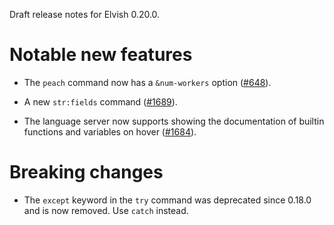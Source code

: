 Draft release notes for Elvish 0.20.0.

# Notable new features

-   The `peach` command now has a `&num-workers` option
    ([#648](https://github.com/elves/elvish/issues/648)).

-   A new `str:fields` command ([#1689](https://b.elv.sh/1689)).

-   The language server now supports showing the documentation of builtin
    functions and variables on hover ([#1684](https://b.elv.sh/1684)).

# Breaking changes

-   The `except` keyword in the `try` command was deprecated since 0.18.0 and is
    now removed. Use `catch` instead.
